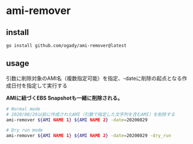 # ami-remover

## install

```
go install github.com/ogady/ami-remover@latest
```

## usage

引数に削除対象のAMI名（複数指定可能）を指定、-dateに削除の起点となる作成日付を指定して実行する

**AMIに紐づくEBS Snapshotも一緒に削除される。**

```sh
# Normal mode
# 2020/08/29以前に作成されたAMI（引数で指定した文字列を含むAMI）を削除する
ami-remover ${AMI NAME 1} ${AMI NAME 2} -date=20200829

# Dry run mode
ami-remover ${AMI NAME 1} ${AMI NAME 2} -date=20200829 -dry_run

```
